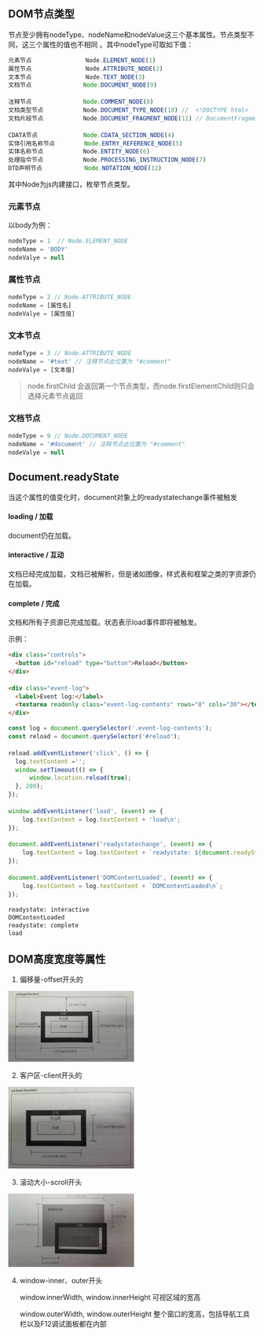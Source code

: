 

## DOM节点类型

节点至少拥有nodeType、nodeName和nodeValue这三个基本属性。节点类型不同，这三个属性的值也不相同 。其中nodeType可取如下值：

```js
元素节点            　　Node.ELEMENT_NODE(1)
属性节点            　　Node.ATTRIBUTE_NODE(2)
文本节点            　　Node.TEXT_NODE(3)
文档节点            　 Node.DOCUMENT_NODE(9)

注释节点            　 Node.COMMENT_NODE(8)
文档类型节点        　　Node.DOCUMENT_TYPE_NODE(10) //  <!DOCTYPE html>
文档片段节点        　　Node.DOCUMENT_FRAGMENT_NODE(11) // DocumentFragment

CDATA节点             Node.CDATA_SECTION_NODE(4)
实体引用名称节点    　　 Node.ENTRY_REFERENCE_NODE(5)
实体名称节点        　　Node.ENTITY_NODE(6)
处理指令节点        　　Node.PROCESSING_INSTRUCTION_NODE(7)
DTD声明节点            Node.NOTATION_NODE(12)
```

其中Node为js内建接口，枚举节点类型。

### 元素节点

以body为例：

```js
nodeType = 1  // Node.ELEMENT_NODE
nodeName = 'BODY'
nodeValye = null
```

### 属性节点

```js
nodeType = 2 // Node.ATTRIBUTE_NODE
nodeName = [属性名]
nodeValye = [属性值]
```

### 文本节点

```js
nodeType = 3 // Node.ATTRIBUTE_NODE
nodeName = '#text' // 注释节点此位置为 "#comment"
nodeValye = [文本值]
```

> node.firstChild 会返回第一个节点类型，而node.firstElementChild则只会选择元素节点返回

### 文档节点

```js
nodeType = 9 // Node.DOCUMENT_NODE
nodeName = '#document' // 注释节点此位置为 "#comment"
nodeValye = null
```



## Document.readyState

当这个属性的值变化时，document对象上的readystatechange事件被触发

#### loading / 加载

document仍在加载。

#### interactive / 互动

文档已经完成加载，文档已被解析，但是诸如图像，样式表和框架之类的字资源仍在加载。

#### complete / 完成

文档和所有子资源已完成加载。状态表示load事件即将被触发。



示例：

```html
<div class="controls">
  <button id="reload" type="button">Reload</button>
</div>

<div class="event-log">
  <label>Event log:</label>
  <textarea readonly class="event-log-contents" rows="8" cols="30"></textarea>
</div>
```

```js
const log = document.querySelector('.event-log-contents');
const reload = document.querySelector('#reload');

reload.addEventListener('click', () => {
  log.textContent ='';
  window.setTimeout(() => {
      window.location.reload(true);
  }, 200);
});

window.addEventListener('load', (event) => {
    log.textContent = log.textContent + 'load\n';
});

document.addEventListener('readystatechange', (event) => {
    log.textContent = log.textContent + `readystate: ${document.readyState}\n`;
});

document.addEventListener('DOMContentLoaded', (event) => {
    log.textContent = log.textContent + `DOMContentLoaded\n`;
});
```

```
readystate: interactive
DOMContentLoaded
readystate: complete
load
```



## DOM高度宽度等属性

1. 偏移量-offset开头的

<img src="../img/domoffset.png" alt="domoffset" style="zoom: 25%;" />

2. 客户区-client开头的

<img src="../img/domclient.png" alt="domclient" style="zoom: 25%;" />

3. 滚动大小-scroll开头

<img src="../img/domscroll.png" alt="domscroll" style="zoom: 25%;" />

4. window-inner、outer开头

   window.innerWidth, window.innerHeight 可视区域的宽高

   window.outerWidth, window.outerHeight 整个窗口的宽高，包括导航工具栏以及F12调试面板都在内部	